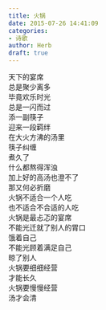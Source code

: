 ```yaml
---  
title: 火锅  
date: 2015-07-26 14:41:09  
categories:  
- 诗歌  
author: Herb  
draft: true
---  
```

天下的宴席  
总是聚少离多  
毕竟欢乐时光  
总是一闪而过    
添一副筷子  
迎来一段羁绊  
在大火方沸的汤里  
筷子纠缠  
煮久了  
什么都熬得浑浊  
加上好的高汤也澄不了  
那又何必折磨    
火锅不适合一个人吃  
也不适合不合适的人吃  
火锅是最忐忑的宴席  
不能光迁就了别人的胃口  
饿着自己  
不能光顾着满足自己  
晾了别人    
火锅要细细经营  
才能长久  
火锅要慢慢经营  
汤才会清